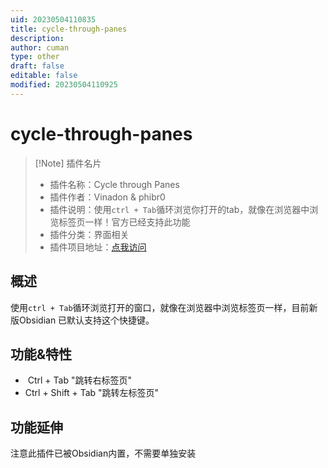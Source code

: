 ```yaml
---
uid: 20230504110835
title: cycle-through-panes
description: 
author: cuman
type: other
draft: false
editable: false
modified: 20230504110925
---
```


# cycle-through-panes

> [!Note] 插件名片
> - 插件名称：Cycle through Panes
> - 插件作者：Vinadon & phibr0
> - 插件说明：使用`ctrl + Tab`循环浏览你打开的tab，就像在浏览器中浏览标签页一样！官方已经支持此功能
> - 插件分类：界面相关
> - 插件项目地址：[点我访问](https://github.com/phibr0/cycle-through-panes)

## 概述
使用`ctrl + Tab`循环浏览打开的窗口，就像在浏览器中浏览标签页一样，目前新版Obsidian 已默认支持这个快捷键。
## 功能&特性
-  Ctrl + Tab "跳转右标签页"  
- Ctrl + Shift + Tab "跳转左标签页"
## 功能延伸

注意此插件已被Obsidian内置，不需要单独安装
